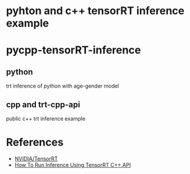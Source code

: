 # pyhton and c++ tensorRT inference example

# pycpp-tensorRT-inference

## python

trt inference of python with age-gender model

## cpp and trt-cpp-api

public c++ trt inference example


# References
- [NVIDIA/TensorRT](https://github.com/NVIDIA/TensorRT)
- [How To Run Inference Using TensorRT C++ API](https://learnopencv.com/how-to-run-inference-using-tensorrt-c-api/)
